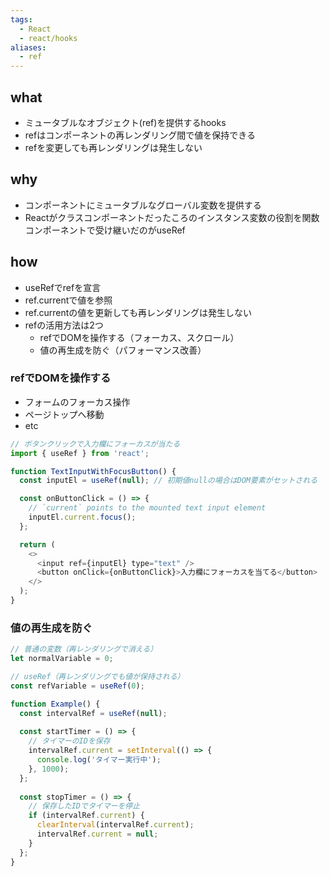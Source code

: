 ```yaml
---
tags:
  - React
  - react/hooks
aliases:
  - ref
---
```

## what
- ミュータブルなオブジェクト(ref)を提供するhooks
- refはコンポーネントの再レンダリング間で値を保持できる
- refを変更しても再レンダリングは発生しない
## why
- コンポーネントにミュータブルなグローバル変数を提供する
- Reactがクラスコンポーネントだったころのインスタンス変数の役割を関数コンポーネントで受け継いだのがuseRef
## how
- useRefでrefを宣言
- ref.currentで値を参照
- ref.currentの値を更新しても再レンダリングは発生しない
- refの活用方法は2つ
	- refでDOMを操作する（フォーカス、スクロール）
	- 値の再生成を防ぐ（パフォーマンス改善）
### refでDOMを操作する
- フォームのフォーカス操作
- ページトップへ移動
- etc
```js
// ボタンクリックで入力欄にフォーカスが当たる
import { useRef } from 'react';

function TextInputWithFocusButton() {
  const inputEl = useRef(null); // 初期値nullの場合はDOM要素がセットされる

  const onButtonClick = () => {
    // `current` points to the mounted text input element
    inputEl.current.focus();
  };

  return (
    <>
      <input ref={inputEl} type="text" />
      <button onClick={onButtonClick}>入力欄にフォーカスを当てる</button>
    </>
  );
}

```

### 値の再生成を防ぐ
```ts
// 普通の変数（再レンダリングで消える）
let normalVariable = 0;

// useRef（再レンダリングでも値が保持される）
const refVariable = useRef(0);

function Example() {
  const intervalRef = useRef(null);
  
  const startTimer = () => {
    // タイマーのIDを保存
    intervalRef.current = setInterval(() => {
      console.log('タイマー実行中');
    }, 1000);
  };
  
  const stopTimer = () => {
    // 保存したIDでタイマーを停止
    if (intervalRef.current) {
      clearInterval(intervalRef.current);
      intervalRef.current = null;
    }
  };
}
```